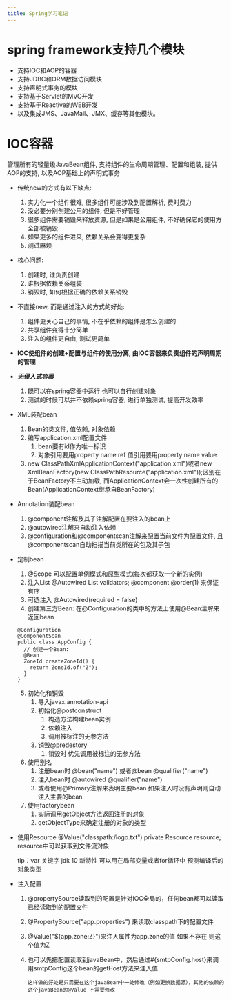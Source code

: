 ```yaml
---
title: Spring学习笔记
---
```


# spring framework支持几个模块
  * 支持IOC和AOP的容器
  * 支持JDBC和ORM数据访问模块
  * 支持声明式事务的模块
  * 支持基于Servlet的MVC开发
  * 支持基于Reactive的WEB开发
  * 以及集成JMS、JavaMail、JMX、缓存等其他模块。
  
# IOC容器 
管理所有的轻量级JavaBean组件, 支持组件的生命周期管理、配置和组装, 提供AOP的支持, 以及AOP基础上的声明式事务  
* 传统new的方式有以下缺点:
  1. 实力化一个组件很难, 很多组件可能涉及到配置解析, 费时费力
  2. 没必要分别创建公用的组件, 但是不好管理
  3. 很多组件需要销毁来释放资源, 但是如果是公用组件, 不好确保它的使用方全部被销毁
  4. 如果更多的组件进来, 依赖关系会变得更复杂
  5. 测试麻烦
* 核心问题:
  1. 创建时, 谁负责创建
  2. 谁根据依赖关系组装
  3. 销毁时, 如何根据正确的依赖关系销毁
* 不直接new, 而是通过注入的方式的好处:
  1. 组件更关心自己的事情, 不在乎依赖的组件是怎么创建的
  2. 共享组件变得十分简单
  3. 注入的组件更自由, 测试更简单
* **IOC使组件的创建+配置与组件的使用分离, 由IOC容器来负责组件的声明周期的管理**
* ***无侵入式容器***
  1. 既可以在spring容器中运行 也可以自行创建对象
  2. 测试的时候可以并不依赖spring容器, 进行单独测试, 提高开发效率
* XML装配bean
  1. Bean的类文件, 值依赖, 对象依赖
  2. 编写application.xml配置文件
     1. bean要有id作为唯一标识
     2. 对象引用要用property name ref 值引用要用property name value
  3. new ClassPathXmlApplicationContext("application.xml")或者new XmlBeanFactory(new ClassPathResource("application.xml"));区别在于BeanFactory不主动加载, 而ApplicationContext会一次性创建所有的Bean(ApplicationContext继承自BeanFactory)
* Annotation装配bean
  1. @component注解及其子注解配置在要注入的bean上
  2. @autowired注解来自动注入依赖
  3. @configuration和@componentscan注解来配置当前文件为配置文件, 且@componentscan自动扫描当前类所在的包及其子包
* 定制bean
  1. @Scope 可以配置单例模式和原型模式(每次都获取一个新的实例)
  2. 注入List @Autowired List<Validator> validators; @component @order(1) 来保证有序  
  3. 可选注入 @Autowired(required = false)
  4. 创建第三方Bean: 在@Configuration的类中的方法上使用@Bean注解来返回bean
   
    ```
    @Configuration
    @ComponentScan
    public class AppConfig {
      // 创建一个Bean:
      @Bean
      ZoneId createZoneId() {
        return ZoneId.of("Z");
      }
    }
    ```
  5. 初始化和销毁  
     1. 导入javax.annotation-api
     2. 初始化@postconstruct
         1. 构造方法构建bean实例
         2. 依赖注入
         3. 调用被标注的无参方法
     3. 销毁@predestory
         1. 销毁时 优先调用被标注的无参方法
  6. 使用别名
     1. 注册bean时 @bean("name") 或者@bean @qualifier("name")
     2. 注入bean时 @autowired @qualifier("name")
     3. 或者使用@Primary注解来表明主要bean 如果注入时没有声明则自动注入主要的bean
  7. 使用factorybean
     1. 实际调用getObject方法返回注册的对象
     2. getObjectType来确定注册的对象的类型
* 使用Resource
@Value("classpath:/logo.txt") private Resource resource; resource中可以获取到文件流对象

    tip：var 关键字 jdk 10 新特性 可以用在局部变量或者for循环中 预测编译后的对象类型
* 注入配置
  1. @propertySource读取到的配置是针对IOC全局的，任何bean都可以读取已经读取到的配置文件
  2. @PropertySource("app.properties") 来读取classpath下的配置文件
  3. @Value("${app.zone:Z}")来注入属性为app.zone的值 如果不存在 则这个值为Z
  4. 也可以先把配置读取到javaBean中，然后通过#{smtpConfig.host}来调用smtpConfig这个bean的getHost方法来注入值
     
         这样做的好处是只需要在这个javaBean中一处修改（例如更换数据源），其他的依赖的这个javaBean的@Value 不需要修改






